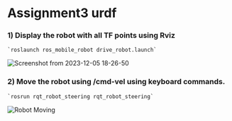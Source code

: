 # Assignment3 urdf

### 1) Display the robot with all TF points using Rviz
    `roslaunch ros_mobile_robot drive_robot.launch`
    
    
  ![Screenshot from 2023-12-05 18-26-50](https://github.com/soojin-p/UNLV_CpE476/assets/72116811/d19fe6dd-e534-435e-8dab-51f6307e3511)
 
    
### 2) Move the robot using /cmd-vel using keyboard commands.

    `rosrun rqt_robot_steering rqt_robot_steering`
    
![Robot Moving](https://github.com/soojin-p/UNLV_CpE476/issues/1#issue-2027515478)
